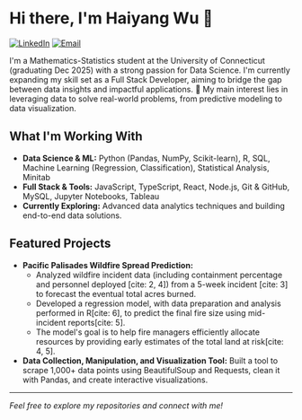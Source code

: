 # Hi there, I'm Haiyang Wu 👋

<a href="https://www.linkedin.com/in/haiyang-wu" target="_blank"><img src="https://img.shields.io/badge/LinkedIn-0077B5?style=for-the-badge&logo=linkedin&logoColor=white" alt="LinkedIn"></a>
<a href="mailto:guda5535@gmail.com"><img src="https://img.shields.io/badge/Email-D14836?style=for-the-badge&logo=gmail&logoColor=white" alt="Email"></a>

I'm a Mathematics-Statistics student at the University of Connecticut (graduating Dec 2025) with a strong passion for Data Science. I'm currently expanding my skill set as a Full Stack Developer, aiming to bridge the gap between data insights and impactful applications.
🔬 My main interest lies in leveraging data to solve real-world problems, from predictive modeling to data visualization.

## What I'm Working With

* **Data Science & ML:** Python (Pandas, NumPy, Scikit-learn), R, SQL, Machine Learning (Regression, Classification), Statistical Analysis, Minitab
* **Full Stack & Tools:** JavaScript, TypeScript, React, Node.js, Git & GitHub, MySQL, Jupyter Notebooks, Tableau
* **Currently Exploring:** Advanced data analytics techniques and building end-to-end data solutions.

## Featured Projects

* **Pacific Palisades Wildfire Spread Prediction:**
    * Analyzed wildfire incident data (including containment percentage and personnel deployed [cite: 2, 4]) from a 5-week incident [cite: 3] to forecast the eventual total acres burned.
    * Developed a regression model, with data preparation and analysis performed in R[cite: 6], to predict the final fire size using mid-incident reports[cite: 5].
    * The model's goal is to help fire managers efficiently allocate resources by providing early estimates of the total land at risk[cite: 4, 5].
* **Data Collection, Manipulation, and Visualization Tool:** Built a tool to scrape 1,000+ data points using BeautifulSoup and Requests, clean it with Pandas, and create interactive visualizations.

---

*Feel free to explore my repositories and connect with me!*
